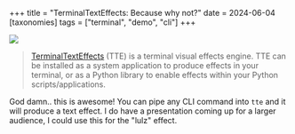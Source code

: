 +++
title = "TerminalTextEffects: Because why not?"
date = 2024-06-04
[taxonomies]
tags = ["terminal", "demo", "cli"] 
+++

![](https://chrisbuilds.github.io/terminaltexteffects/img/application_demos/shadow_title_blackhole.gif)

> [TerminalTextEffects](https://chrisbuilds.github.io/terminaltexteffects/) (TTE) is a terminal visual effects engine. TTE can be installed as a system application to produce effects in your terminal, or as a Python library to enable effects within your Python scripts/applications.

God damn.. this is awesome! You can pipe any CLI command into `tte` and it will produce a text effect. I do have a presentation coming up for a larger audience, I could use this for the "lulz" effect. 